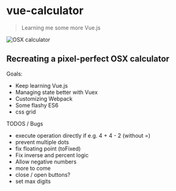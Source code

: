 # vue-calculator

> Learning me some more Vue.js

![OSX calculator](https://cdn.cultofmac.com/wp-content/uploads/2014/08/Screen-Shot-2014-08-04-at-5.59.53-PM-640x406.jpg)

## Recreating a pixel-perfect OSX calculator

Goals:

- Keep learning Vue.js
- Managing state better with Vuex
- Customizing Webpack
- Some flashy ES6
- css grid

TODOS / Bugs

- execute operation directly if e.g. 4 + 4 - 2 (without =)
- prevent multiple dots
- fix floating point (toFixed)
- Fix inverse and percent logic
- Allow negative numbers
- more to come
- close / open buttons?
- set max digits

